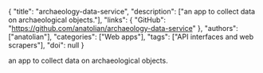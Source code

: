 {
  "title": "archaeology-data-service",
  "description": ["an app to collect data on archaeological objects."],
  "links": {
    "GitHub": "https://github.com/anatolian/archaeology-data-service"
  },
  "authors": ["anatolian"],
  "categories": ["Web apps"],
  "tags": ["API interfaces and web scrapers"],
  "doi": null
}

<!-- Generated by csv2md.R – do not edit by hand -->

an app to collect data on archaeological objects.